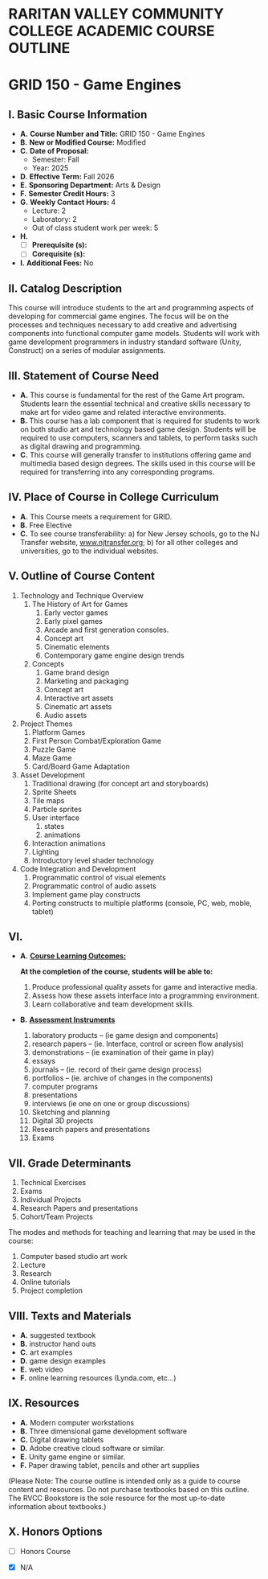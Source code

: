 # RARITAN VALLEY COMMUNITY COLLEGE ACADEMIC COURSE OUTLINE

# GRID 150 - Game Engines

## I. Basic Course Information

- **A.** **Course Number and Title:** GRID 150 - Game Engines
- **B.** **New or Modified Course:** Modified
- **C.** **Date of Proposal:**  
    - Semester: Fall  
    - Year: 2025
- **D.** **Effective Term:** Fall 2026
- **E.** **Sponsoring Department:** Arts & Design
- **F.** **Semester Credit Hours:** 3
- **G.** **Weekly Contact Hours:** 4 
    - Lecture: 2
    - Laboratory: 2  
    - Out of class student work per week: 5
- **H.** 
    - [ ] **Prerequisite (s):** 
    - [ ] **Corequisite (s):** 
- **I.** **Additional Fees:** No

## II. Catalog Description

This course will introduce students to the art and programming aspects of developing for commercial game engines. The focus will be on the processes and techniques necessary to add creative and advertising components into functional computer game models. Students will work with game development programmers in industry standard software (Unity, Construct) on a series of modular assignments.

## III. Statement of Course Need

- **A.** This course is fundamental for the rest of the Game Art program. Students learn the essential technical and creative skills necessary to make art for video game and related interactive environments.
- **B.** This course has a lab component that is required for students to work on both studio art and technology based game design. Students will be required to use computers, scanners and tablets, to perform tasks such as digital drawing and programming.
- **C.** This course will generally transfer to institutions offering game and multimedia based design degrees. The skills used in this course will be required for transferring into any corresponding programs.

## IV. Place of Course in College Curriculum

- **A.** This Course meets a requirement for GRID.
- **B.** Free Elective
- **C.** To see course transferability: a) for New Jersey schools, go to the NJ Transfer website, www.njtransfer.org; b) for all other colleges and universities, go to the individual websites.

## V. Outline of Course Content

1. Technology and Technique Overview
    1. The History of Art for Games
        1. Early vector games
        1. Early pixel games
        1. Arcade and first generation consoles.
        1. Concept art
        1. Cinematic elements
        1. Contemporary game engine design trends
    2. Concepts
        1. Game brand design
        1. Marketing and packaging
        1. Concept art
        1. Interactive art assets
        1. Cinematic art assets
        1. Audio assets
1. Project Themes
    1. Platform Games
    2. First Person Combat/Exploration Game
    3. Puzzle Game
    4. Maze Game
    5. Card/Board Game Adaptation
1. Asset Development
    1. Traditional drawing (for concept art and storyboards)
    2. Sprite Sheets
    3. Tile maps
    4. Particle sprites
    5. User interface
        1. states
        1. animations
    6. Interaction animations
    7. Lighting
    8. Introductory level shader technology
1. Code Integration and Development
    1. Programmatic control of visual elements
    2. Programmatic control of audio assets
    3. Implement game play constructs
    4. Porting constructs to multiple platforms (console, PC, web, moble, tablet)

## VI. 

- **A.** **<u>Course Learning Outcomes:</u>**  

    **At the completion of the course, students will be able to:** 
    1. Produce professional quality assets for game and interactive media.
    2. Assess how these assets interface into a programming environment.
    3. Learn collaborative and team development skills.

- **B.** **<u>Assessment Instruments</u>**  
    1. laboratory products – (ie game design and components)
    2. research papers – (ie. Interface, control or screen flow analysis)
    3. demonstrations – (ie examination of their game in play)
    4. essays
    5. journals – (ie. record of their game design process)
    6. portfolios – (ie. archive of changes in the components)
    7. computer programs
    8. presentations
    9. interviews (ie one on one or group discussions)
    10. Sketching and planning
    11. Digital 3D projects
    12. Research papers and presentations
    13. Exams

## VII. Grade Determinants

1. Technical Exercises
1. Exams
1. Individual Projects
1. Research Papers and presentations
1. Cohort/Team Projects

The modes and methods for teaching and learning that may be used in the course:

1. Computer based studio art work
1. Lecture
1. Research
1. Online tutorials
1. Project completion

## VIII. Texts and Materials
- **A.** suggested textbook
- **B.** instructor hand outs
- **C.** art examples
- **D.** game design examples
- **E.** web video
- **F.** online learning resources (Lynda.com, etc…)

## IX. Resources
- **A.** Modern computer workstations
- **B.** Three dimensional game development software
- **C.** Digital drawing tablets
- **D.** Adobe creative cloud software or similar.
- **E.** Unity game engine or similar.
- **F.** Paper drawing tablet, pencils and other art supplies

(Please Note: The course outline is intended only as a guide to course content and resources. Do not purchase textbooks based on this outline. The RVCC Bookstore is the sole resource for the most up-to-date information about textbooks.)

## X. Honors Options
- [ ] Honors Course
- [x] N/A

